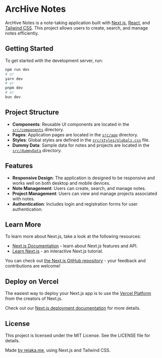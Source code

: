 # ArcHive Notes

ArcHive Notes is a note-taking application built with [Next.js](https://nextjs.org), [React](https://reactjs.org), and [Tailwind CSS](https://tailwindcss.com). This project allows users to create, search, and manage notes efficiently.

## Getting Started

To get started with the development server, run:

```bash
npm run dev
# or
yarn dev
# or
pnpm dev
# or
bun dev
```

## Project Structure

- **Components**: Reusable UI components are located in the [`src/components`](src/components) directory.
- **Pages**: Application pages are located in the [`src/app`](src/app) directory.
- **Styles**: Global styles are defined in the [`src/styles/globals.css`](src/styles/globals.css) file.
- **Dummy Data**: Sample data for notes and projects are located in the [`src/dummyData`](src/dummyData) directory.

## Features

- **Responsive Design**: The application is designed to be responsive and works well on both desktop and mobile devices.
- **Note Management**: Users can create, search, and manage notes.
- **Project Management**: Users can view and manage projects associated with notes.
- **Authentication**: Includes login and registration forms for user authentication.

## Learn More

To learn more about Next.js, take a look at the following resources:

- [Next.js Documentation](https://nextjs.org/docs) - learn about Next.js features and API.
- [Learn Next.js](https://nextjs.org/learn) - an interactive Next.js tutorial.

You can check out [the Next.js GitHub repository](https://github.com/vercel/next.js) - your feedback and contributions are welcome!

## Deploy on Vercel

The easiest way to deploy your Next.js app is to use the [Vercel Platform](https://vercel.com/new?utm_medium=default-template&filter=next.js&utm_source=create-next-app&utm_campaign=create-next-app-readme) from the creators of Next.js.

Check out our [Next.js deployment documentation](https://nextjs.org/docs/app/building-your-application/deploying) for more details.

## License

This project is licensed under the MIT License. See the LICENSE file for details.

Made [by rejaka.me](https://rejaka.me), using Next.js and Tailwind CSS. 